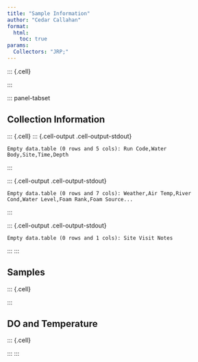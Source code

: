 ```yaml
---
title: "Sample Information"
author: "Cedar Callahan"
format:
  html:
    toc: true
params:
  Collectors: "JRP;"
---
```


::: {.cell}

:::

::: panel-tabset
## Collection Information

::: {.cell}
::: {.cell-output .cell-output-stdout}
```
Empty data.table (0 rows and 5 cols): Run Code,Water Body,Site,Time,Depth
```
:::

::: {.cell-output .cell-output-stdout}
```
Empty data.table (0 rows and 7 cols): Weather,Air Temp,River Cond,Water Level,Foam Rank,Foam Source...
```
:::

::: {.cell-output .cell-output-stdout}
```
Empty data.table (0 rows and 1 cols): Site Visit Notes
```
:::
:::

## Samples

::: {.cell}

:::

## DO and Temperature

::: {.cell}

:::
:::
